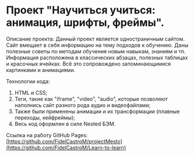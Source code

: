 # Проект "Научиться учиться: анимация, шрифты, фреймы".

Описание проекта:
Данный проект является одностраничным сайтом. Сайт вмещает в себя информацию на тему подходов к обучению. Даны полезные советы по методам обучения новым навыкам, знаниям и тп. Информация расположена в классических абзацах, полезных таблицах и красочных ячейках. Всё это сопровождено запоминающимися картинками и анимациями.

Технологии кода:
1. HTML и CSS;
2. Теги, такие как "iframe", "video", "audio", которые позволяют наполнись сайт разного рода аудио и видеофайлами;
3. Также были применены анимации и их трансформации (плавные переходы, кейфреймы);
4. Весь код оформлен в силе Nested БЭМ.

Ссылка на работу GitHub Pages: [https://github.com/FidelCastroM/projectMesto](https://github.com/FidelCastroM/Learn-to-learn)
